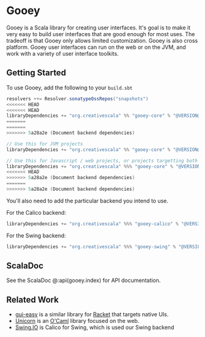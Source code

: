 # Gooey

Gooey is a Scala library for creating user interfaces. It's goal is to make it very easy to build user interfaces that are good enough for most uses. The tradeoff is that Gooey only allows limited customization. Gooey is also cross platform. Gooey user interfaces can run on the web or on the JVM, and work with a variety of user interface toolkits.


## Getting Started

To use Gooey, add the following to your `build.sbt`

```scala
resolvers ++= Resolver.sonatypeOssRepos("snapshots")
<<<<<<< HEAD
<<<<<<< HEAD
libraryDependencies += "org.creativescala" %% "gooey-core" % "@VERSION@"
=======
=======
>>>>>>> 5a28a2e (Document backend dependencies)

// Use this for JVM projects
libraryDependencies += "org.creativescala" %% "gooey-core" % "@VERSION@"

// Use this for Javascript / web projects, or projects targetting both the JVM and Javascript
libraryDependencies += "org.creativescala" %%% "gooey-core" % "@VERSION@"
<<<<<<< HEAD
>>>>>>> 5a28a2e (Document backend dependencies)
=======
>>>>>>> 5a28a2e (Document backend dependencies)
```

You'll also need to add the particular backend you intend to use.

For the Calico backend:

``` scala
libraryDependencies += "org.creativescala" %%% "gooey-calico" % "@VERSION@"
```

For the Swing backend:

``` scala
libraryDependencies += "org.creativescala" %%% "gooey-swing" % "@VERSION@"
```


## ScalaDoc

See the ScalaDoc @:api(gooey.index) for API documentation.


## Related Work

- [gui-easy](https://docs.racket-lang.org/gui-easy/index.html) is a similar library for [Racket](https://www.racket-lang.org/) that targets native UIs.
- [Unicorn](https://github.com/art-w/unicorn) is an [O'Caml](https://ocaml.org/) library focused on the web.
- [Swing.IO](https://thedrawingcoder-gamer.github.io/Swing.IO/) is Calico for Swing, which is used our Swing backend
